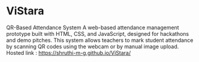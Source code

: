 # ViStara
QR-Based Attendance System  A web-based attendance management prototype built with HTML, CSS, and JavaScript, designed for hackathons and demo pitches. This system allows teachers to mark student attendance by scanning QR codes using the webcam or by manual image upload.
Hosted link : https://shruthi-m-g.github.io/ViStara/
